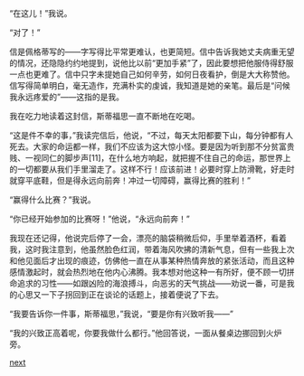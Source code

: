 
“在这儿！”我说。

“对了！”

信是佩格蒂写的——字写得比平常更难认，也更简短。信中告诉我她丈夫病重无望的情况，还隐隐约约地提到，说他比以前“更加手紧”了，因此要想把他服侍得舒服一点也更难了。信中只字未提她自己如何辛劳，如何日夜看护，倒是大大称赞他。信写得简单明白，毫无造作，充满朴实的虔诚，我知道是她的亲笔。最后是“问候我永远疼爱的”——这指的是我。

我在吃力地读着这封信，斯蒂福思一直不断地在吃喝。

“这是件不幸的事，”我读完信后，他说，“不过，每天太阳都要下山，每分钟都有人死去。大家的命运都一样，我们不应该为这大惊小怪。要是因为听到那不分贫富贵贱、一视同仁的脚步声[11]，在什么地方响起，就把握不住自己的命运，那世界上的一切都要从我们手里溜走了。这样不行！应该前进！必要时穿上防滑靴，好走时就穿平底鞋，但是得永远向前奔！冲过一切障碍，赢得比赛的胜利！”

“赢得什么比赛？”我说。

“你已经开始参加的比赛呀！”他说，“永远向前奔！”

我现在还记得，他说完后停了一会，漂亮的脑袋稍微后仰，手里举着酒杯，看着我，这时我注意到，他虽然脸色红润，带着海风吹拂的清新气息，但有一些我上次和他见面后才出现的痕迹，仿佛他一直在从事某种热情奔放的紧张活动，而且这种感情激起时，就会热烈地在他内心沸腾。我本想对他这种一有所好，便不顾一切拼命追求的习性——如跟凶险的海浪搏斗，向恶劣的天气挑战——劝说一番，可是我的心思又一下子拐回到正在谈论的话题上，接着便说了下去。

“我要告诉你一件事，斯蒂福思，”我说，“要是你有兴致听我——”

“我的兴致正高着呢，你要我做什么都行。”他回答说，一面从餐桌边挪回到火炉旁。

[next](page380.md)